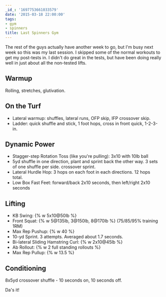 ```yaml
---
_id_: '1697753661033579'
date: '2015-03-18 22:00:00'
tags:
- gym
- spinners
title: Last Spinners Gym
---
```


The rest of the guys actually have another week to go, but I'm busy next week so this was my last session. I skipped some of the normal workouts to get my
post-tests in. I didn't do great in the tests, but have been doing really well in just about all the non-tested lifts.

## Warmup

Rolling, stretches, glutivation.

## On the Turf

- Lateral warmup: shuffles, lateral runs, OFP skip, IFP crossover skip.
- Ladder: quick shuffle and stick, 1 foot hops, cross in front quick, 1-2-3-in.

## Dynamic Power

- Stagger-step Rotation Toss (like you're pulling): 3x10 with 10lb ball
- 5yd shuffle in one direction, plant and sprint back the other way. 3 sets of one shuffle per side.
  crossover sprint.
- Lateral Hurdle Hop: 3 hops on each foot in each directions. 12 hops total.
- Low Box Fast Feet: forward/back 2x10 seconds, then left/right 2x10 seconds

## Lifting

- KB Swing: {% w 5x10@50lb %}
- Front Squat: {% w 5@135lb, 3@150lb, 8@170lb %} (75/85/95% training 1RM)
- Max Rep Pushup: {% w 40 %}
- 10-yd Sprint. 3 attempts. Averaged about 1.7 seconds.
- Bi-lateral Sliding Hamstring Curl: {% w 2x10@45lb %}
- Ab Rollout: {% w 2 full standing rollouts %}
- Max Rep Pullup: {% w 13.5 %}

## Conditioning

8x5yd crossover shuffle - 10 seconds on, 10 seconds off.

Da's it!
